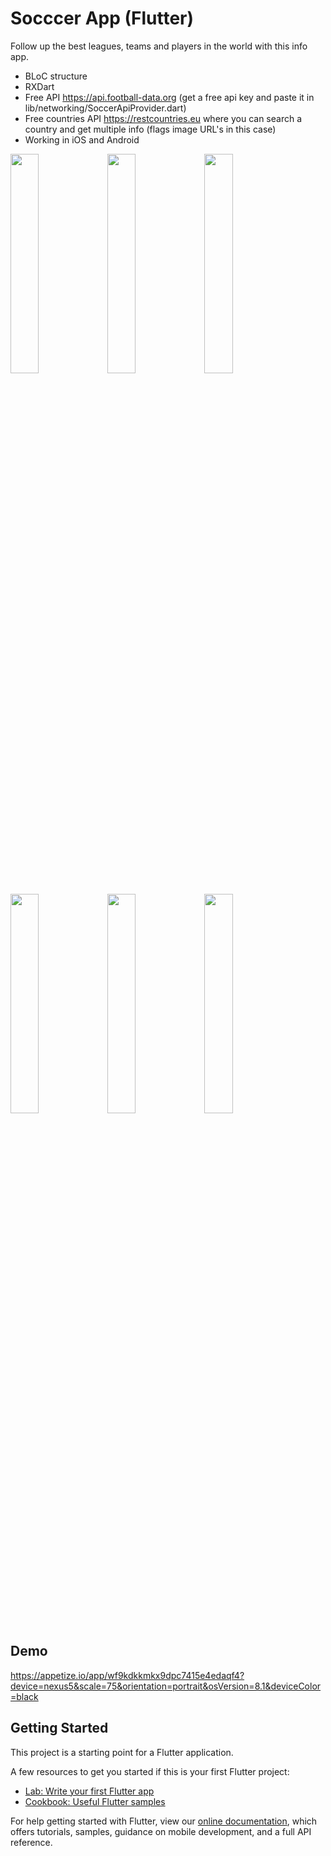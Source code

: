 # Socccer App (Flutter) 
Follow up the best leagues, teams and players in the world with this info app.
* BLoC structure
* RXDart
* Free API https://api.football-data.org (get a free api key and paste it in lib/networking/SoccerApiProvider.dart)
* Free countries API https://restcountries.eu where you can search a country and get multiple info (flags image URL's in this case)
* Working in iOS and Android

<img src="https://i.ibb.co/cTThYqk/Screenshot-20200214-155058-com-uo226321-soccerapp.jpg" width="30%" > <img src="https://i.ibb.co/zs30mtB/Screenshot-20200214-155150-com-uo226321-soccerapp.jpg" width="30%" > <img src="https://i.ibb.co/LdFS0gG/Screenshot-20200214-163903-com-uo226321-soccerapp.jpg" width="30%" >

<img src="https://i.ibb.co/J27y9vv/Screenshot-20200214-163940-com-uo226321-soccerapp.jpg" width="30%" > <img src="https://i.ibb.co/WgKs4nR/Screenshot-20200214-155402-com-uo226321-soccerapp.jpg" width="30%" > <img src="https://i.ibb.co/cFnGF4Q/Screenshot-20200214-164110-com-uo226321-soccerapp.jpg" width="30%" >

## Demo
https://appetize.io/app/wf9kdkkmkx9dpc7415e4edaqf4?device=nexus5&scale=75&orientation=portrait&osVersion=8.1&deviceColor=black

## Getting Started

This project is a starting point for a Flutter application.

A few resources to get you started if this is your first Flutter project:

- [Lab: Write your first Flutter app](https://flutter.dev/docs/get-started/codelab)
- [Cookbook: Useful Flutter samples](https://flutter.dev/docs/cookbook)

For help getting started with Flutter, view our 
[online documentation](https://flutter.dev/docs), which offers tutorials, 
samples, guidance on mobile development, and a full API reference.
